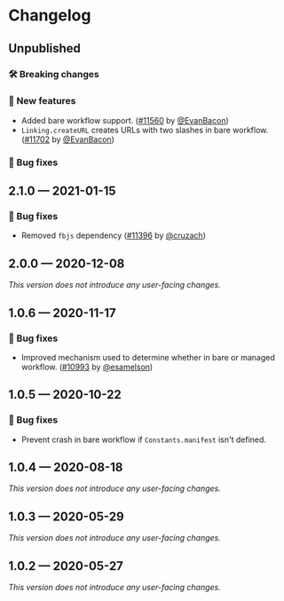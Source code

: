 # Changelog

## Unpublished

### 🛠 Breaking changes

### 🎉 New features

- Added bare workflow support. ([#11560](https://github.com/expo/expo/pull/11560) by [@EvanBacon](https://github.com/EvanBacon))
- `Linking.createURL` creates URLs with two slashes in bare workflow. ([#11702](https://github.com/expo/expo/pull/11702) by [@EvanBacon](https://github.com/EvanBacon))

### 🐛 Bug fixes

## 2.1.0 — 2021-01-15

### 🐛 Bug fixes

- Removed `fbjs` dependency ([#11396](https://github.com/expo/expo/pull/11396) by [@cruzach](https://github.com/cruzach))

## 2.0.0 — 2020-12-08

_This version does not introduce any user-facing changes._

## 1.0.6 — 2020-11-17

### 🐛 Bug fixes

- Improved mechanism used to determine whether in bare or managed workflow. ([#10993](https://github.com/expo/expo/pull/10993) by [@esamelson](https://github.com/esamelson))

## 1.0.5 — 2020-10-22

### 🐛 Bug fixes

- Prevent crash in bare workflow if `Constants.manifest` isn't defined.

## 1.0.4 — 2020-08-18

_This version does not introduce any user-facing changes._

## 1.0.3 — 2020-05-29

_This version does not introduce any user-facing changes._

## 1.0.2 — 2020-05-27

_This version does not introduce any user-facing changes._
